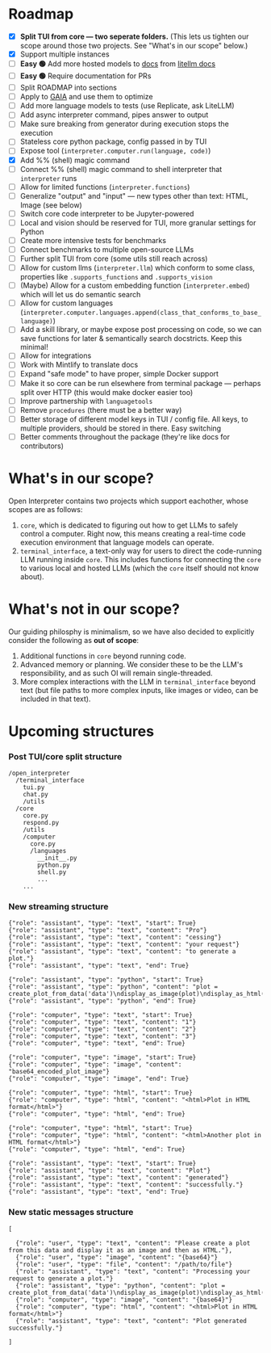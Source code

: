 # Roadmap

- [x] **Split TUI from core — two seperate folders.** (This lets us tighten our scope around those two projects. See "What's in our scope" below.)
- [x] Support multiple instances
- [ ] **Easy 🟢** Add more hosted models to [docs](https://github.com/KillianLucas/open-interpreter/tree/main/docs/language-model-setup/hosted-models) from [litellm docs](https://docs.litellm.ai/docs/)
- [ ] **Easy 🟢** Require documentation for PRs
- [ ] Split ROADMAP into sections
- [ ] Apply to [GAIA](https://huggingface.co/gaia-benchmark) and use them to optimize
- [ ] Add more language models to tests (use Replicate, ask LiteLLM)
- [ ] Add async interpreter command, pipes answer to output
- [ ] Make sure breaking from generator during execution stops the execution
- [ ] Stateless core python package, config passed in by TUI
- [ ] Expose tool (`interpreter.computer.run(language, code)`)
- [x] Add %% (shell) magic command
- [ ] Connect %% (shell) magic command to shell interpreter that `interpreter` runs
- [ ] Allow for limited functions (`interpreter.functions`)
- [ ] Generalize "output" and "input" — new types other than text: HTML, Image (see below)
- [ ] Switch core code interpreter to be Jupyter-powered
- [ ] Local and vision should be reserved for TUI, more granular settings for Python
- [ ] Create more intensive tests for benchmarks
- [ ] Connect benchmarks to multiple open-source LLMs
- [ ] Further split TUI from core (some utils still reach across)
- [ ] Allow for custom llms (`interpreter.llm`) which conform to some class, properties like `.supports_functions` and `.supports_vision`
- [ ] (Maybe) Allow for a custom embedding function (`interpreter.embed`) which will let us do semantic search
- [ ] Allow for custom languages (`interpreter.computer.languages.append(class_that_conforms_to_base_language)`)
- [ ] Add a skill library, or maybe expose post processing on code, so we can save functions for later & semantically search docstricts. Keep this minimal!
- [ ] Allow for integrations
- [ ] Work with Mintlify to translate docs
- [ ] Expand "safe mode" to have proper, simple Docker support
- [ ] Make it so core can be run elsewhere from terminal package — perhaps split over HTTP (this would make docker easier too)
- [ ] Improve partnership with `languagetools`
- [ ] Remove `procedures` (there must be a better way)
- [ ] Better storage of different model keys in TUI / config file. All keys, to multiple providers, should be stored in there. Easy switching
- [ ] Better comments throughout the package (they're like docs for contributors)

# What's in our scope?

Open Interpreter contains two projects which support eachother, whose scopes are as follows:

1. `core`, which is dedicated to figuring out how to get LLMs to safely control a computer. Right now, this means creating a real-time code execution environment that language models can operate.
2. `terminal_interface`, a text-only way for users to direct the code-running LLM running inside `core`. This includes functions for connecting the `core` to various local and hosted LLMs (which the `core` itself should not know about).

# What's not in our scope?

Our guiding philosphy is minimalism, so we have also decided to explicitly consider the following as **out of scope**:

1. Additional functions in `core` beyond running code.
2. Advanced memory or planning. We consider these to be the LLM's responsibility, and as such OI will remain single-threaded.
3. More complex interactions with the LLM in `terminal_interface` beyond text (but file paths to more complex inputs, like images or video, can be included in that text).

# Upcoming structures

### Post TUI/core split structure

```
/open_interpreter
  /terminal_interface
    tui.py
    chat.py
    /utils
  /core
    core.py
    respond.py
    /utils
    /computer
      core.py
      /languages
        __init__.py
        python.py
        shell.py
        ...
    ...
```

### New streaming structure

```
{"role": "assistant", "type": "text", "start": True}
{"role": "assistant", "type": "text", "content": "Pro"}
{"role": "assistant", "type": "text", "content": "cessing"}
{"role": "assistant", "type": "text", "content": "your request"}
{"role": "assistant", "type": "text", "content": "to generate a plot."}
{"role": "assistant", "type": "text", "end": True}  

{"role": "assistant", "type": "python", "start": True}
{"role": "assistant", "type": "python", "content": "plot = create_plot_from_data('data')\ndisplay_as_image(plot)\ndisplay_as_html(plot)"}
{"role": "assistant", "type": "python", "end": True}

{"role": "computer", "type": "text", "start": True}
{"role": "computer", "type": "text", "content": "1"}
{"role": "computer", "type": "text", "content": "2"}
{"role": "computer", "type": "text", "content": "3"}
{"role": "computer", "type": "text", "end": True}

{"role": "computer", "type": "image", "start": True}
{"role": "computer", "type": "image", "content": "base64_encoded_plot_image"}
{"role": "computer", "type": "image", "end": True}

{"role": "computer", "type": "html", "start": True}
{"role": "computer", "type": "html", "content": "<html>Plot in HTML format</html>"}
{"role": "computer", "type": "html", "end": True}

{"role": "computer", "type": "html", "start": True}
{"role": "computer", "type": "html", "content": "<html>Another plot in HTML format</html>"}
{"role": "computer", "type": "html", "end": True}

{"role": "assistant", "type": "text", "start": True}
{"role": "assistant", "type": "text", "content": "Plot"}
{"role": "assistant", "type": "text", "content": "generated"}
{"role": "assistant", "type": "text", "content": "successfully."}
{"role": "assistant", "type": "text", "end": True}
```

### New static messages structure

```
[

  {"role": "user", "type": "text", "content": "Please create a plot from this data and display it as an image and then as HTML."},
  {"role": "user", "type": "image", "content": "{base64}"}
  {"role": "user", "type": "file", "content": "/path/to/file"}
  {"role": "assistant", "type": "text", "content": "Processing your request to generate a plot."}
  {"role": "assistant", "type": "python", "content": "plot = create_plot_from_data('data')\ndisplay_as_image(plot)\ndisplay_as_html(plot)"}
  {"role": "computer", "type": "image", "content": "{base64}"}
  {"role": "computer", "type": "html", "content": "<html>Plot in HTML format</html>"}
  {"role": "assistant", "type": "text", "content": "Plot generated successfully."}

]
```
